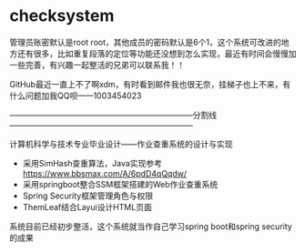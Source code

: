 # checksystem

管理员账密默认是root root，其他成员的密码默认是6个1，这个系统可改进的地方还有很多，比如重复段落的定位等功能还没想到怎么实现，最近有时间会慢慢加一些完善，有兴趣一起整活的兄弟可以联系我！！

GitHub最近一直上不了啊xdm，有时看到邮件我也很无奈，挂梯子也上不来，有什么问题加我QQ呗——1003454023

———————————————————————分割线———————————————————————

计算机科学与技术专业毕业设计——作业查重系统的设计与实现

- 采用SimHash查重算法，Java实现参考 https://www.bbsmax.com/A/6pdD4qQqdw/ 
- 采用springboot整合SSM框架搭建的Web作业查重系统
- Spring Security框架管理角色与权限
- ThemLeaf结合Layui设计HTML页面

系统目前已经初步整活，这个系统就当作自己学习spring boot和spring security的成果
